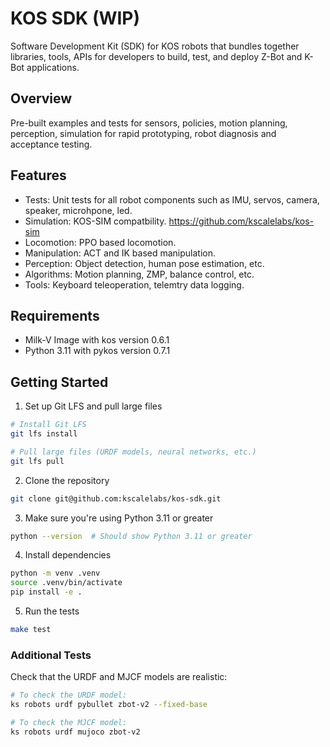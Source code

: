 # KOS SDK (WIP)
Software Development Kit (SDK) for KOS robots that bundles together libraries, tools, APIs for developers to build, test, and deploy Z-Bot and K-Bot applications. 

## Overview
Pre-built examples and tests for sensors, policies, motion planning, perception, simulation for rapid prototyping, robot diagnosis and acceptance testing.

## Features
- Tests: Unit tests for all robot components such as IMU, servos, camera, speaker, microhpone, led.
- Simulation: KOS-SIM compatbility. https://github.com/kscalelabs/kos-sim
- Locomotion: PPO based locomotion. 
- Manipulation: ACT and IK based manipulation. 
- Perception: Object detection, human pose estimation, etc.
- Algorithms: Motion planning, ZMP, balance control, etc.
- Tools: Keyboard teleoperation, telemtry data logging.

## Requirements
- Milk-V Image with kos version 0.6.1
- Python 3.11 with pykos version 0.7.1


## Getting Started
1. Set up Git LFS and pull large files

```bash
# Install Git LFS
git lfs install

# Pull large files (URDF models, neural networks, etc.)
git lfs pull
```

2. Clone the repository

```bash
git clone git@github.com:kscalelabs/kos-sdk.git
```

3. Make sure you're using Python 3.11 or greater

```bash
python --version  # Should show Python 3.11 or greater
```

4. Install dependencies

```bash
python -m venv .venv
source .venv/bin/activate
pip install -e .
```

5. Run the tests

```bash
make test
```

### Additional Tests

Check that the URDF and MJCF models are realistic:

```bash
# To check the URDF model:
ks robots urdf pybullet zbot-v2 --fixed-base

# To check the MJCF model:
ks robots urdf mujoco zbot-v2
```
